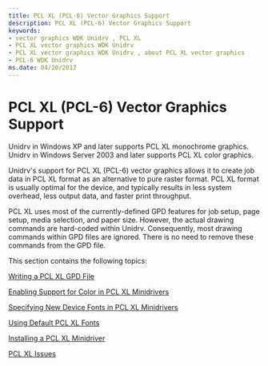 ```yaml
---
title: PCL XL (PCL-6) Vector Graphics Support
description: PCL XL (PCL-6) Vector Graphics Support
keywords:
- vector graphics WDK Unidrv , PCL XL
- PCL XL vector graphics WDK Unidrv
- PCL XL vector graphics WDK Unidrv , about PCL XL vector graphics
- PCL-6 WDK Unidrv
ms.date: 04/20/2017
---
```


# PCL XL (PCL-6) Vector Graphics Support





Unidrv in Windows XP and later supports PCL XL monochrome graphics. Unidrv in Windows Server 2003 and later supports PCL XL color graphics.

Unidrv's support for PCL XL (PCL-6) vector graphics allows it to create job data in PCL XL format as an alternative to pure raster format. PCL XL format is usually optimal for the device, and typically results in less system overhead, less output data, and faster print throughput.

PCL XL uses most of the currently-defined GPD features for job setup, page setup, media selection, and paper size. However, the actual drawing commands are hard-coded within Unidrv. Consequently, most drawing commands within GPD files are ignored. There is no need to remove these commands from the GPD file.

This section contains the following topics:

[Writing a PCL XL GPD File](writing-a-pcl-xl-gpd-file.md)

[Enabling Support for Color in PCL XL Minidrivers](enabling-support-for-color-in-pcl-xl-minidrivers.md)

[Specifying New Device Fonts in PCL XL Minidrivers](specifying-new-device-fonts-in-pcl-xl-minidrivers.md)

[Using Default PCL XL Fonts](using-default-pcl-xl-fonts.md)

[Installing a PCL XL Minidriver](installing-a-pcl-xl-minidriver.md)

[PCL XL Issues](pcl-xl-issues.md)

 

 




